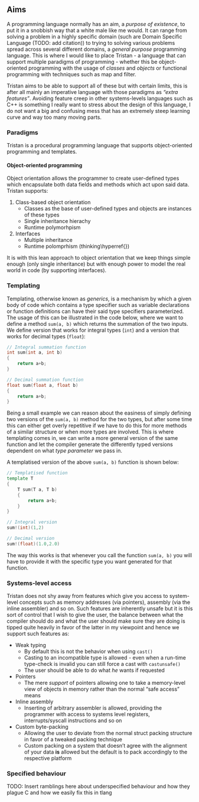 ## Aims

A programming language normally has an aim, a *purpose of existence*, to
put it in a snobbish way that a white male like me would. It can range
from solving a problem in a highly specific domain (such are Domain
Specific Language (TODO: add citation)) to trying to solving various
problems spread across several different domains, a *general purpose*
programming language. This is where I would like to place Tristan - a
language that can support multiple paradigms of programming - whether
this be object-oriented programming with the usage of *classes* and
*objects* or functional programming with techniques such as map and
filter.

Tristan aims to be able to support all of these but with certain limits,
this is after all mainly an imperative language with those paradigms as
*“extra features”*. Avoiding feature creep in other systems-levels
languages such as C++ is something I really want to stress about the
design of this language, I do not want a big and confusing mess that has
an extremely steep learning curve and way too many moving parts.

### Paradigms

Tristan is a procedural programming language that supports
object-oriented programming and templates.

#### Object-oriented programming

Object orientation allows the programmer to create user-defined types
which encapsulate both data fields and methods which act upon said data.
Tristan supports:

1.  Class-based object orientation
    - Classes as the base of user-defined types and objects are
      instances of these types
    - Single inheritance hierachy
    - Runtime polymorhpism
2.  Interfaces
    - Multiple inheritance
    - Runtime polomprhism (thinking\hyperref{})

It is with this lean approach to object orientation that we keep things
simple enough (only single inheritance) but with enough power to model
the real world in code (by supporting interfaces).

### Templating

Templating, otherwise known as *generics*, is a mechanism by which a
given body of code which contains a type specifier such as variable
declarations or function definitions can have their said type specifiers
parameterized. The usage of this can be illustrated in the code below,
where we want to define a method `sum(a, b)` which returns the summation
of the two inputs. We define version that works for integral types
(`int`) and a version that works for decimal types (`float`):

``` d
// Integral summation function
int sum(int a, int b)
{
    return a+b;
}

// Decimal summation function
float sum(float a, float b)
{
    return a+b;
}
```

Being a small example we can reason about the easiness of simply
defining two versions of the `sum(a, b)` method for the two types, but
after some time this can either get overly repetitive if we have to do
this for more methods of a similar structure or when more types are
involved. This is where templating comes in, we can write a more general
version of the same function and let the compiler generate the
differently typed versions dependent on what *type parameter* we pass
in.

A templatised version of the above `sum(a, b)` function is shown below:

``` d
// Templatised function
template T
{
    T sum(T a, T b)
    {
        return a+b;
    }
}

// Integral version
sum!(int)(1,2)

// Decimal version
sum!(float)(1.0,2.0)
```

The way this works is that whenever you call the function `sum(a, b)`
you will have to provide it with the specific type you want generated
for that function.

### Systems-level access

Tristan does not shy away from features which give you access to
system-level concepts such as memory addresses (via pointers), assembly
(via the inline assembler) and so on. Such features are inherently
unsafe but it is this sort of control that I wish to give the user, the
balance between what the compiler should do and what the user should
make sure they are doing is tipped quite heavily in favor of the latter
in my viewpoint and hence we support such features as:

- Weak typing
  - By default this is not the behavior when using `cast()`
  - Casting to an incompatible type is allowed - even when a run-time
    type-check is invalid you can still force a cast with `castunsafe()`
  - The user should be able to do what *he* wants if requested
- Pointers
  - The mere *support* of pointers allowing one to take a memory-level
    view of objects in memory rather than the normal “safe access” means
- Inline assembly
  - Inserting of arbitrary assembler is allowed, providing the
    programmer with access to systems level registers,
    interrupts/syscall instructions and so on
- Custom byte-packing
  - Allowing the user to deviate from the normal struct packing
    structure in favor of a tweaked packing technique
  - Custom packing on a system that doesn’t agree with the alignment of
    your data **is** allowed but the default is to pack accordingly to
    the respective platform

### Specified behaviour

TODO: Insert ramblings here about underspecified behaviour and how they
plague C and how we easily fix this in tlang
